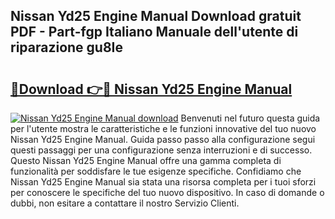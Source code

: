 ## Nissan Yd25 Engine Manual Download gratuit PDF - Part-fgp Italiano Manuale dell'utente di riparazione gu8Ie

# <h2><a href="http://dfdmhz.blite.top/?on=Nissan+Yd25+Engine+Manual">🔗Download 👉🔴 Nissan Yd25 Engine Manual</a></h2>

[![Nissan Yd25 Engine Manual download](https://i.imgur.com/lujVjoI.png)](http://dfdmhz.blite.top/?on=Nissan+Yd25+Engine+Manual)
Benvenuti nel futuro questa guida per l'utente mostra le caratteristiche e le funzioni innovative del tuo nuovo Nissan Yd25 Engine Manual. Guida passo passo alla configurazione segui questi passaggi per una configurazione senza interruzioni e di successo. Questo Nissan Yd25 Engine Manual offre una gamma completa di funzionalità per soddisfare le tue esigenze specifiche. Confidiamo che Nissan Yd25 Engine Manual sia stata una risorsa completa per i tuoi sforzi per conoscere le specifiche del tuo nuovo dispositivo. In caso di domande o dubbi, non esitare a contattare il nostro Servizio Clienti.
